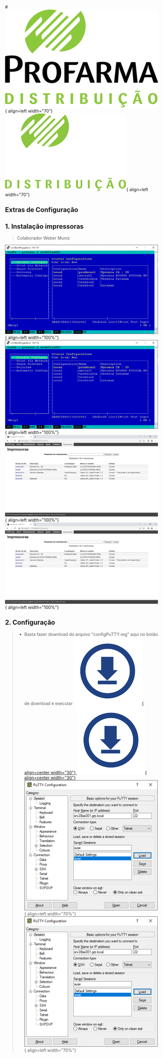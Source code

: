 #![](imgs/profarma_distribuicao.png#only-light){ align=left width="70"} ![](imgs/profarma_distribuicao-w.png#only-dark){ align=left width="70"}
## Extras de Configuração
## 1. Instalação impressoras
>Colaborador Weber Muniz

![](imgs/impressoraYast.png#only-light){ align=left width="100%"} ![](imgs/impressoraYast.png#only-dark){ align=left width="100%"}
![](imgs/impressoraCupsWeb.png#only-light){ align=left width="100%"} ![](imgs/impressoraCupsWeb.png#only-dark){ align=left width="100%"}


## 2. Configuração
   >* Basta fazer download do arquivo "configPuTTY.reg" aqui no botão de download e executar [![](imgs/download.png#only-light){ align=center width="30"} ![](imgs/download.png#only-dark){ align=center width="30"}](downloads/configPuTTY.reg "download")  
   >![](imgs/puttyConf.png#only-light){ align=left width="70%"} ![](imgs/puttyConf.png#only-dark){ align=left width="70%"}
